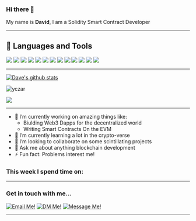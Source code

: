 ### Hi there 👋

My name is **David**, I am a Solidity Smart Contract Developer 

***

## 🔧 Languages and Tools
![](https://img.shields.io/badge/Solidity-informational?style=flat&logo=solidity&logoColor=ffffff&color=238636&labelColor=181717)
![](https://img.shields.io/badge/Truffle-informational?style=flat&logo=truffle&logoColor=2F74C0&color=238636&labelColor=ffffff)
![](https://img.shields.io/badge/Hardhat-informational?style=flat&logo=hardhat&logoColor=ffffff&color=238636&labelColor=F05032)
![](https://img.shields.io/badge/Foundry-informational?style=flat&logo=foundry&logoColor=000000&color=238636&labelColor=F7DF1E)
![](https://img.shields.io/badge/JavaScript-informational?style=flat&logo=javascript&logoColor=000000&color=238636&labelColor=F7DF1E)
![](https://img.shields.io/badge/TypeScript-informational?style=flat&logo=typescript&logoColor=2F74C0&color=238636&labelColor=ffffff)
![](https://img.shields.io/badge/React-informational?style=flat&logo=react&logoColor=white&color=238636&labelColor=61DAFB)
![](https://img.shields.io/badge/HTML5-informational?style=flat&logo=html5&logoColor=ffffff&color=238636&labelColor=F05032)
![](https://img.shields.io/badge/CSS3-informational?style=flat&logo=css3&logoColor=000000&color=238636&labelColor=F7DF1E)
![](https://img.shields.io/badge/TailwindCSS-informational?style=flat&logo=tailwindcss&logoColor=06B6D4&color=238636&labelColor=FFFFFF)
![](https://img.shields.io/badge/SCSS-informational?style=flat&logo=sass&logoColor=C76494&color=238636&labelColor=FFFFFF)
![](https://img.shields.io/badge/GIT-informational?style=flat&logo=git&logoColor=ffffff&color=238636&labelColor=F05032)
![](https://img.shields.io/badge/GitHub-informational?style=flat&logo=github&logoColor=ffffff&color=238636&labelColor=181717)

***
[![Dave's github stats](https://github-readme-stats.vercel.app/api?username=dnnacheta&show_icons=true&theme=radical&hide=stars)](https://github.com/dnnacheta/)<p><img align="center" src="https://github-readme-streak-stats.herokuapp.com/?user=dnnacheta&" alt="yczar" /></p>

<a href="https://github.com/Dnnacheta/github-readme-stats">
  <img align="center" src="https://github-readme-stats.vercel.app/api/top-langs/?username=dnnacheta&langs_count=8&layout=compact&theme=radical" />
</a>

***

- 🔭 I’m currently working on amazing things like:
  - Biulding Web3 Dapps for the decentralized world
  - Writing Smart Contracts On the EVM
- 🌱 I’m currently learning a lot in the crypto-verse
- 👯 I’m looking to collaborate on some scintillating projects
- 💬 Ask me about anything blockchain development
- ⚡ Fun fact: Problems interest me!

### This week I spend time on:

<!--START_SECTION:waka
```text
TypeScript   5 hrs 5 mins  ███████░░░░░░░░░░░░░   63.80 %
Solidity     20 hrs 11 mins  █████░░░░░░░░░░░░░░░   23.68 %
Other        30 hrs 38 mins  ████████░░░░░░░░░░░░   12.52 %
```
END_SECTION:waka-->

***
### Get in touch with me...

[<img src='https://res.cloudinary.com/letech-digital-solutions/image/upload/c_scale,w_32/v1643757205/gmail_sqb5rq.png' title='Email Me!'>](mailto://Nnacheta.david@gmail.com)
[<img src='https://res.cloudinary.com/letech-digital-solutions/image/upload/c_scale,w_32/v1643581958/5296516_tweet_twitter_twitter_logo_icon_bge2m4.png' title='DM Me!'>](https://twitter.com/dnnacheta)
[<img src='https://res.cloudinary.com/letech-digital-solutions/image/upload/c_scale,w_32/v1643581958/5296501_linkedin_network_linkedin_logo_icon_pi6n4y.png' title='Message Me!'>](https://www.linkedin.com/in/david-nnacheta-b2aa4548)

***

